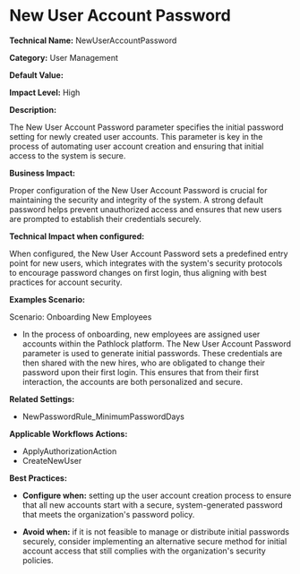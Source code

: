 # New User Account Password

**Technical Name:** NewUserAccountPassword

**Category:** User Management

**Default Value:**

**Impact Level:** High

**Description:**

The New User Account Password parameter specifies the initial password setting for newly created user accounts. This parameter is key in the process of automating user account creation and ensuring that initial access to the system is secure.

**Business Impact:**

Proper configuration of the New User Account Password is crucial for maintaining the security and integrity of the system. A strong default password helps prevent unauthorized access and ensures that new users are prompted to establish their credentials securely.

**Technical Impact when configured:**

When configured, the New User Account Password sets a predefined entry point for new users, which integrates with the system's security protocols to encourage password changes on first login, thus aligning with best practices for account security.

**Examples Scenario:**

Scenario: Onboarding New Employees
- In the process of onboarding, new employees are assigned user accounts within the Pathlock platform. The New User Account Password parameter is used to generate initial passwords. These credentials are then shared with the new hires, who are obligated to change their password upon their first login. This ensures that from their first interaction, the accounts are both personalized and secure.

**Related Settings:**

- NewPasswordRule_MinimumPasswordDays

**Applicable Workflows Actions:** 

- ApplyAuthorizationAction
- CreateNewUser

**Best Practices:**

- **Configure when:** setting up the user account creation process to ensure that all new accounts start with a secure, system-generated password that meets the organization's password policy.
  
- **Avoid when:** if it is not feasible to manage or distribute initial passwords securely, consider implementing an alternative secure method for initial account access that still complies with the organization's security policies.